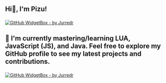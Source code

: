 <h2 align="left">Hi👋, I'm Pizu!</h2>

###

[![GitHub WidgetBox - by Jurredr](https://github-widgetbox.vercel.app/api/profile?username=xPizu&data=followers,repositories,stars,commits)](https://github.com/Jurredr/github-widgetbox)

###

<h2 align="left">👋 I'm currently mastering/learning LUA, JavaScript (JS), and Java. Feel free to explore my GitHub profile to see my latest projects and contributions.</h2>

###

[![GitHub WidgetBox - by Jurredr](https://github-widgetbox.vercel.app/api/skills?languages=lua,js,java)](https://github.com/Jurredr/github-widgetbox)

###
